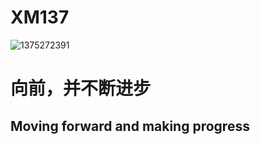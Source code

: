 
# XM137 <Badge type="warning" text="大二在读" />
![1375272391](http://q1.qlogo.cn/g?b=qq&nk=1375272391&s=160)

# 向前，并不断进步
## Moving forward and making progress
